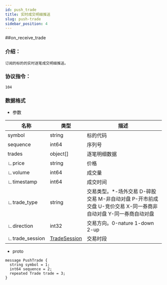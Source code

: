 ```yaml
---
id: push_trade
title: 实时成交明细推送
slug: push-trade
sidebar_position: 4
---
```


##on_receive_trade

### 介绍：
    订阅的标的的实时逐笔成交明细推送。
### 协议指令：
    104
### 数据格式
* 参数

| 名称 | 类型   | 描述  | 
|-------|-------|-----|
|symbol|string| 标的代码 |
|sequence|int64| 序列号 |
|trades|object[]| 逐笔明细数据 |
|∟price|string| 价格 |
|∟volume|int64| 成交量 |
|∟timestamp|int64| 成交时间 |
|∟trade_type|string| 交易类型。*-场外交易 D-碎股交易 M-非自动对盘 P-开市前成交盘 U-竞价交易 X-同一券商非自动对盘 Y-同一券商自动对盘 |
|∟direction|int32| 交易方向。0-nature 1-down 2-up|
|∟trade_session|[TradeSession](../quote-object#tradesession)| 交易时段 |

* proto
```
message PushTrade {
  string symbol = 1;
  int64 sequence = 2;
  repeated Trade trade = 3;
}
```